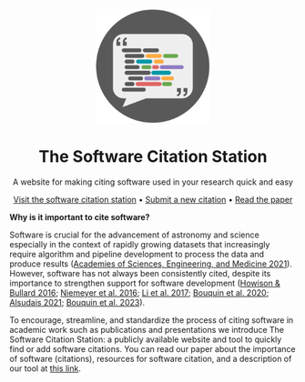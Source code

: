 <div align="center">
  <img width='200px' src='img/software-citation-station.png'>
  <h1>The Software Citation Station</h1>
  <p>A website for making citing software used in your research quick and easy</p>
</div>

<p align="center">
  <a href="https://www.tomwagg.com/software-citation-station/">Visit the software citation station</a>
  • 
  <a href="https://www.tomwagg.com/software-citation-station/?new-software=true">Submit a new citation</a>
  • 
  <a href="https://raw.githubusercontent.com/TomWagg/software-citation-station/main/paper/paper.pdf">Read the paper</a>
</p>

<b>Why is it important to cite software?</b>

<p>
    Software is crucial for the advancement of astronomy and science especially in the context of rapidly growing datasets that increasingly require algorithm and pipeline development to process the data and produce results (<a class="ref-link" href="http://doi.org/10.17226/26141" target="_blank">Academies of Sciences, Engineering, and Medicine 2021</a>). However, software has not always been consistently cited, despite its importance to strengthen support for software
    development (<a class="ref-link" href="https://doi.org/10.1002/asi.23538" target="_blank">Howison & Bullard 2016</a>; <a class="ref-link" href="http://doi.org/10.48550/arXiv.1601.04734" target="_blank">Niemeyer et al. 2016</a>; <a class="ref-link" href="http://doi.org/https://doi.org/10.1016/j.joi.2017.08.003" target="_blank">Li et al. 2017</a>; <a class="ref-link" href="http://doi.org/10.3847/1538-4365/ab7be6" target="_blank">Bouquin et al. 2020</a>;
    <a class="ref-link" href="http://doi.org/https://doi.org/10.1016/j.joi.2021.101139" target="_blank">Alsudais 2021</a>; <a class="ref-link" href="http://doi.org/10.48550/arXiv.2302.07500" target="_blank">Bouquin et al. 2023</a>).
</p>
<p>
    To encourage, streamline, and standardize the process of citing software in academic work such as publications and presentations we introduce The Software Citation Station: a publicly available website and tool to quickly find or add software citations. You can read our paper about the importance of software (citations), resources for software citation, and a description of our tool at
    <a href="https://arxiv.org/abs/2406.04405">this link</a>.
</p>
